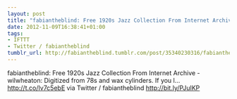 ```yaml
---
layout: post
title: "fabiantheblind: Free 1920s Jazz Collection From Internet Archive - wilwheaton:"
date: 2012-11-09T16:38:41+01:00
tags:
- IFTTT
- Twitter / fabiantheblind
tumblr_url: http://fabiantheblind.tumblr.com/post/35340230316/fabiantheblind-free-1920s-jazz-collection-from
---
```

fabiantheblind: Free 1920s Jazz Collection From Internet Archive - wilwheaton: Digitized from 78s and wax cylinders. If you l… http://t.co/Iv7c5ebE
via Twitter / fabiantheblind http://bit.ly/PJuIKP
